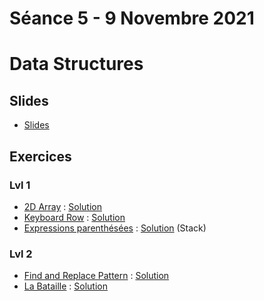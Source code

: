 # Séance 5 - 9 Novembre 2021
# Data Structures
## Slides
  - [Slides](Cours5-DataStructures.pdf)
## Exercices
### Lvl 1
  - [2D Array](https://www.hackerrank.com/challenges/2d-array/problem) : [Solution](2DArrays.py)
  - [Keyboard Row](https://leetcode.com/problems/keyboard-row/) : [Solution](keyboard-row.py)
  - [Expressions parenthésées](https://www.codingame.com/ide/puzzle/brackets-extreme-edition) : [Solution](expressions-parenthésées.py) (Stack)
### Lvl 2
  - [Find and Replace Pattern](https://leetcode.com/problems/find-and-replace-pattern/) : [Solution](find-and-replace-pattern.py)
  - [La Bataille](https://www.codingame.com/ide/puzzle/winamax-battle) : [Solution](bataille.py)
